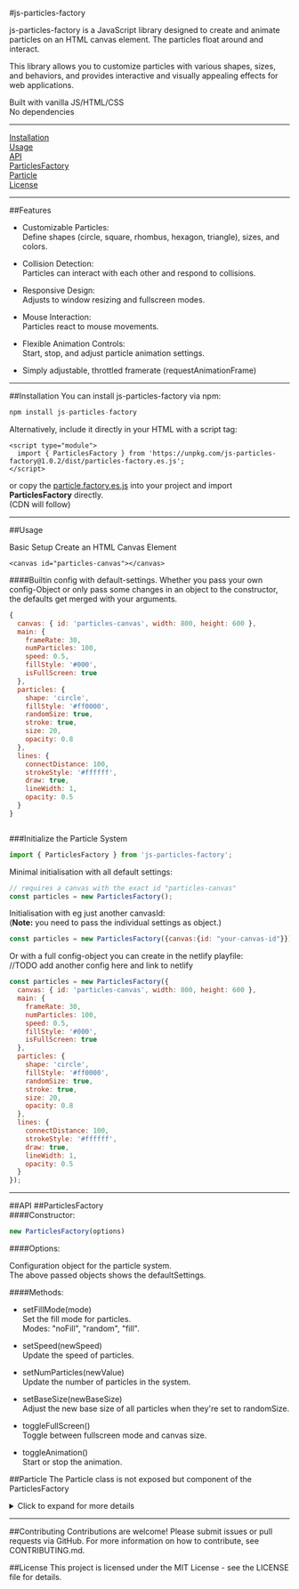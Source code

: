 #js-particles-factory

js-particles-factory is a JavaScript library designed to create and animate particles on an HTML canvas element. The particles float around and interact.<br>

This library allows you to customize particles with various shapes, sizes, and behaviors, and provides interactive and visually appealing effects for web applications.

Built with vanilla JS/HTML/CSS<br>
No dependencies

---

[Installation](#installation)<br>
[Usage](#usage)<br>
[API](#api)<br>
[ParticlesFactory](#particlesfactory)<br>
[Particle](#particle)<br>
[License](#license)<br>

---

##Features

* Customizable Particles:<br>
Define shapes (circle, square, rhombus, hexagon, triangle), sizes, and colors.

* Collision Detection:<br>
Particles can interact with each other and respond to collisions.

* Responsive Design:<br>
Adjusts to window resizing and fullscreen modes.

* Mouse Interaction:<br>
Particles react to mouse movements.

* Flexible Animation Controls:<br>
Start, stop, and adjust particle animation settings.

* Simply adjustable, throttled  framerate (requestAnimationFrame)


---
##Installation
You can install js-particles-factory via npm:

```js
npm install js-particles-factory
```
Alternatively, include it directly in your HTML with a script tag:
```
<script type="module">
  import { ParticlesFactory } from 'https://unpkg.com/js-particles-factory@1.0.2/dist/particles-factory.es.js';
</script>
```
or copy the [particle.factory.es.js](./minified/particles-factory.es.js) into your project and import **ParticlesFactory** directly.<br>
(CDN will follow)

---
##Usage

Basic Setup
Create an HTML Canvas Element

```
<canvas id="particles-canvas"></canvas>
```
####Builtin config with default-settings.
Whether you pass your own config-Object or only pass some changes in an object to the constructor, the defaults get merged with your arguments.

```js
{
  canvas: { id: 'particles-canvas', width: 800, height: 600 },
  main: {
    frameRate: 30,
    numParticles: 100,
    speed: 0.5,
    fillStyle: '#000',
    isFullScreen: true
  },
  particles: {
    shape: 'circle',
    fillStyle: '#ff0000',
    randomSize: true,
    stroke: true,
    size: 20,
    opacity: 0.8
  },
  lines: {
    connectDistance: 100,
    strokeStyle: '#ffffff',
    draw: true,
    lineWidth: 1,
    opacity: 0.5
  }
}



```
###Initialize the Particle System

```js
import { ParticlesFactory } from 'js-particles-factory';
```
Minimal initialisation with all default settings:
```js
// requires a canvas with the exact id "particles-canvas"
const particles = new ParticlesFactory();
```
Initialisation with eg just another canvasId:<br>
(**Note:** you need to pass the individual settings as object.)
```js
const particles = new ParticlesFactory({canvas:{id: "your-canvas-id"}});
```
Or with a full config-object you can create in the netlify playfile:<br>
//TODO add another config here and link to netlify
```js
const particles = new ParticlesFactory({
  canvas: { id: 'particles-canvas', width: 800, height: 600 },
  main: {
    frameRate: 30,
    numParticles: 100,
    speed: 0.5,
    fillStyle: '#000',
    isFullScreen: true
  },
  particles: {
    shape: 'circle',
    fillStyle: '#ff0000',
    randomSize: true,
    stroke: true,
    size: 20,
    opacity: 0.8
  },
  lines: {
    connectDistance: 100,
    strokeStyle: '#ffffff',
    draw: true,
    lineWidth: 1,
    opacity: 0.5
  }
});
```
---

##API
##ParticlesFactory<br>
####Constructor:

```js
new ParticlesFactory(options)
```
####Options:

Configuration object for the particle system.<br>
The above passed objects shows the defaultSettings.

####Methods:

  * setFillMode(mode)<br>
Set the fill mode for particles.<br>
Modes: "noFill", "random", "fill".

  * setSpeed(newSpeed)<br>
Update the speed of particles.

  * setNumParticles(newValue)<br>
Update the number of particles in the system.

  * setBaseSize(newBaseSize)<br>
Adjust the new base size of all particles when they're set to randomSize.

  * toggleFullScreen()<br>
Toggle between fullscreen mode and canvas size.

  * toggleAnimation()<br>
Start or stop the animation.



##Particle
The Particle class is not exposed but component of the ParticlesFactory
<details>
  <summary>Click to expand for more details</summary>

###Constructor:
```js
new Particle(canvas, x, y, size, speed, fillStyle)
```
canvas: The canvas element.<br>
x: X-coordinate of the particle.<br>
y: Y-coordinate of the particle.<br>
size: Size (diameter) of the particle.<br>
speed: Movement speed of the particle.<br>
fillStyle: Color of the particle.<br>

###Methods:

drawParticle(fillColor, opacity, size, shape, strokeStyle)<br>
Draw the particle on the canvas.

keepInBoundaries(drawParticles)<br>
Ensure the particle stays within the canvas boundaries.

particlesCollision(isRandomSize, commonSize, particle, otherParticle, distance)<br>
Handle collisions between particles.

updateCoords(drawParticles)<br>
Recalculate the particle’s coordinates.

updateSpeed(speed)<br>
Update the particle’s speed (on collision).

handleMouseMove(event, mouseDistance, canvasX, canvasY)<br>
Handle the particle's behavior when the mouse moves nearby.

##Configuration Options
####Canvas
id: ID of the canvas element.<br>
width: Width of the canvas.<br>
height: Height of the canvas.<br>
####Main
frameRate: Animation frame rate.<br>
numParticles: Number of particles to generate.<br>
speed: Base speed of particles.<br>
mouseDistance: Distance within which particles react to the mouse.<br>
fillStyle: Background color of the canvas.<br>
isFullScreen: Toggle fullscreen mode.<br>
isResponsive: Adjust canvas size on window resize.<br>


####Particles
shape: Shape of the particles.<br>
fillStyle: Base color of particles.<br>
randomFill: Whether particles have random colors.<br>
noFill: Whether particles are transparent.<br>
stroke: Whether particles have a stroke.<br>
size: Base size of particles.<br>
randomSize: Whether particles have random sizes.<br>
draw: Whether to draw particles.<br>
collision: Whether to detect collisions.<br>
opacity: Opacity of particles.<br>

####Lines
connectDistance: Distance within which lines are drawn between particles.<br>
strokeStyle: Color of the lines.<br>
draw: Whether to draw lines.<br>
lineWidth: Width of the lines.<br>
opacity: Opacity of the lines.<br>

</details>

---
##Contributing
Contributions are welcome! Please submit issues or pull requests via GitHub. For more information on how to contribute, see CONTRIBUTING.md.

##License
This project is licensed under the MIT License - see the LICENSE file for details.

